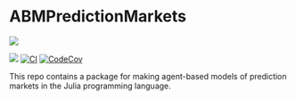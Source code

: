 # ABMPredictionMarkets

[![](docs/logo/logo.png)](https://itsdfish.github.io/ABMPredictionMarkets.jl/dev/)

[![](https://img.shields.io/badge/docs-latest-blue.svg)](https://itsdfish.github.io/ABMPredictionMarkets.jl/dev/) [![CI](https://github.com/itsdfish/ABMPredictionMarkets.jl/actions/workflows/CI.yml/badge.svg)](https://github.com/itsdfish/ABMPredictionMarkets.jl/actions/workflows/CI.yml) [![CodeCov][codecov-img]][codecov-url] 

[codecov-img]: https://codecov.io/github/itsdfish/ABMPredictionMarkets.jl/badge.svg?branch=master
[codecov-url]: https://codecov.io/github/itsdfish/ABMPredictionMarkets.jl?branch=master

This repo contains a package for making agent-based models of prediction markets in the Julia programming language.